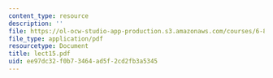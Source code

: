 ```yaml
---
content_type: resource
description: ''
file: https://ol-ocw-studio-app-production.s3.amazonaws.com/courses/6-896-theory-of-parallel-hardware-sma-5511-spring-2004/ee97dc32f0b73464ad5f2cd2fb3a5345_lect15.pdf
file_type: application/pdf
resourcetype: Document
title: lect15.pdf
uid: ee97dc32-f0b7-3464-ad5f-2cd2fb3a5345
---
```

